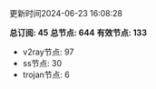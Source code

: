 更新时间2024-06-23 16:08:28

**总订阅: 45**
**总节点: 644**
**有效节点: 133**
- v2ray节点: 97
- ss节点: 30
- trojan节点: 6
